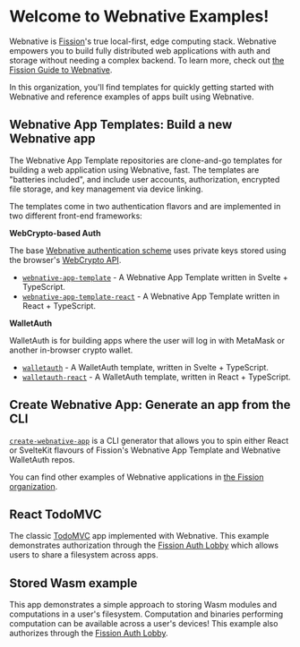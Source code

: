 # Welcome to Webnative Examples!

Webnative is [Fission](https://fission.codes)'s true local-first, edge computing stack. Webnative empowers you to build fully distributed web applications with auth and storage without needing a complex backend. To learn more, check out [the Fission Guide to Webnative](https://guide.fission.codes/developers/webnative).

In this organization, you'll find templates for quickly getting started with Webnative and reference examples of apps built using Webnative.

## Webnative App Templates: Build a new Webnative app

The Webnative App Template repositories are clone-and-go templates for building a web application using Webnative, fast. The templates are "batteries included", and include user accounts, authorization, encrypted file storage, and key management via device linking.

The templates come in two authentication flavors and are implemented in two different front-end frameworks:

**WebCrypto-based Auth**

The base [Webnative authentication scheme](https://guide.fission.codes/developers/webnative/authentication-strategies) uses private keys stored using the browser's [WebCrypto API](https://developer.mozilla.org/en-US/docs/Web/API/Web_Crypto_API).

- [`webnative-app-template`](https://github.com/webnative-examples/webnative-app-template) - A Webnative App Template written in Svelte + TypeScript.
- [`webnative-app-template-react`](https://github.com/webnative-examples/webnative-app-template-react) - A Webnative App Template written in React + TypeScript.

**WalletAuth**

WalletAuth is for building apps where the user will log in with MetaMask or another in-browser crypto wallet.

- [`walletauth`](https://github.com/webnative-examples/walletauth) - A WalletAuth template, written in Svelte + TypeScript.
- [`walletauth-react`](https://github.com/webnative-examples/walletauth-react) - A WalletAuth template, written in React + TypeScript.

## Create Webnative App: Generate an app from the CLI

[`create-webnative-app`](https://github.com/webnative-examples/create-webnative-app) is a CLI generator that allows you to spin either React or SvelteKit flavours of Fission's Webnative App Template and Webnative WalletAuth repos.

You can find other examples of Webnative applications in [the Fission organization](https://github.com/fission-codes).

## React TodoMVC

The classic [TodoMVC](https://todomvc.com/) app implemented with Webnative. This example demonstrates authorization through the [Fission Auth Lobby](https://auth.fission.codes/) which allows users to share a filesystem across apps.

## Stored Wasm example

This app demonstrates a simple approach to storing Wasm modules and computations in a user's filesystem. Computation and binaries performing computation can be available across a user's devices! This example also authorizes through the [Fission Auth Lobby](https://auth.fission.codes/).
